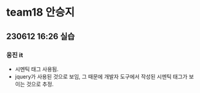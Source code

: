 # team18 안승지

## 230612 16:26 실습


### 웅진 it
- 시멘틱 태그 사용됨.
- jquery가 사용된 것으로 보임, 그 때문에 개발자 도구에서 작성된 시멘틱 태그가 보이는 것으로 추정.